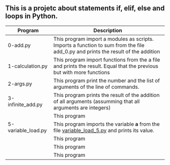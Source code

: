 ## This is a projetc about statements if, elif, else and loops in Python.

| Program | Description |
| ------ | ------ |
| 0-add.py | This program import a modules as scripts. Imports a function to sum from the file add_0.py and prints the result of the addition |
| 1-calculation.py | This program import functions from the a file and prints the result. Equal that the previous but with more functions |
| 2-args.py | This program print the number and the list of arguments of the line of commands.  |
| 3-infinite_add.py | This program prints the result of the addition of all arguments (assumming that all arguments are integers) |
|  | This program  |
| 5-variable_load.py | This program imports the variable **a** from the file [variable_load_5.py](https://github.com/CarolinaLopera/holbertonschool-higher_level_programming/blob/main/0x02-python-import_modules/variable_load_5.py) and prints its value. |
|  | This program  |
|  | This program  |
|  | This program  |
